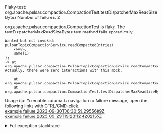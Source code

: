         
Flaky-test: org.apache.pulsar.compaction.CompactionTest.testDispatcherMaxReadSizeBytes
Number of failures: 2

org.apache.pulsar.compaction.CompactionTest is flaky. The testDispatcherMaxReadSizeBytes test method fails sporadically.

```
Wanted but not invoked:
pulsarTopicCompactionService.readCompactedEntries(
    <any>,
    same(1)
);
-> at org.apache.pulsar.compaction.PulsarTopicCompactionService.readCompactedEntries(PulsarTopicCompactionService.java:69)
Actually, there were zero interactions with this mock.

	at org.apache.pulsar.compaction.PulsarTopicCompactionService.readCompactedEntries(PulsarTopicCompactionService.java:69)
	at org.apache.pulsar.compaction.CompactionTest.testDispatcherMaxReadSizeBytes(CompactionTest.java:1917)
```

Usage tip: To enable automatic navigation to failure message, open the following links with CTRL/CMD-click.  
[example failure 2023-09-30T06:30:59.2955689Z](https://github.com/apache/pulsar/actions/runs/6354520087/job/17274931692#step:10:755)  
[example failure 2023-09-29T19:23:12.4282155Z](https://github.com/apache/pulsar/actions/runs/6354520087/job/17265229573#step:10:750)  


<details>
<summary>Full exception stacktrace</summary>
<code><pre>
Wanted but not invoked:
pulsarTopicCompactionService.readCompactedEntries(
    <any>,
    same(1)
);
-> at org.apache.pulsar.compaction.PulsarTopicCompactionService.readCompactedEntries(PulsarTopicCompactionService.java:69)
Actually, there were zero interactions with this mock.

	at org.apache.pulsar.compaction.PulsarTopicCompactionService.readCompactedEntries(PulsarTopicCompactionService.java:69)
	at org.apache.pulsar.compaction.CompactionTest.testDispatcherMaxReadSizeBytes(CompactionTest.java:1917)
	at java.base/jdk.internal.reflect.NativeMethodAccessorImpl.invoke0(Native Method)
	at java.base/jdk.internal.reflect.NativeMethodAccessorImpl.invoke(NativeMethodAccessorImpl.java:77)
	at java.base/jdk.internal.reflect.DelegatingMethodAccessorImpl.invoke(DelegatingMethodAccessorImpl.java:43)
	at java.base/java.lang.reflect.Method.invoke(Method.java:568)
	at org.testng.internal.invokers.MethodInvocationHelper.invokeMethod(MethodInvocationHelper.java:139)
	at org.testng.internal.invokers.InvokeMethodRunnable.runOne(InvokeMethodRunnable.java:47)
	at org.testng.internal.invokers.InvokeMethodRunnable.call(InvokeMethodRunnable.java:76)
	at org.testng.internal.invokers.InvokeMethodRunnable.call(InvokeMethodRunnable.java:11)
	at java.base/java.util.concurrent.FutureTask.run(FutureTask.java:264)
	at java.base/java.util.concurrent.ThreadPoolExecutor.runWorker(ThreadPoolExecutor.java:1136)
	at java.base/java.util.concurrent.ThreadPoolExecutor$Worker.run(ThreadPoolExecutor.java:635)
	at java.base/java.lang.Thread.run(Thread.java:833)

</pre></code>
</details>

